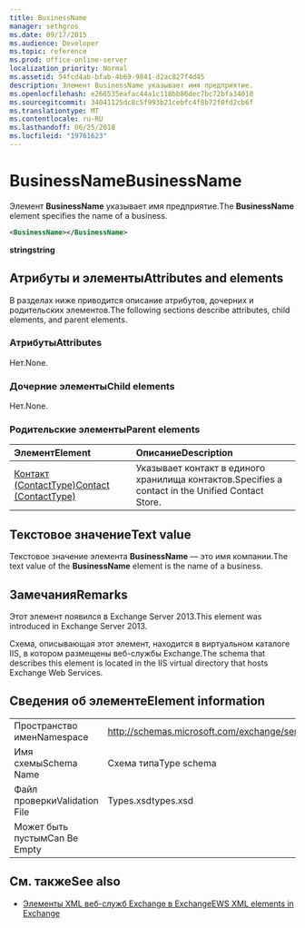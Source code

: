 ```yaml
---
title: BusinessName
manager: sethgros
ms.date: 09/17/2015
ms.audience: Developer
ms.topic: reference
ms.prod: office-online-server
localization_priority: Normal
ms.assetid: 54fcd4ab-bfab-4b69-9841-d2ac827f4d45
description: Элемент BusinessName указывает имя предприятие.
ms.openlocfilehash: e266535eafac44a1c118bb86dec7bc72bfa34010
ms.sourcegitcommit: 34041125dc8c5f993b21cebfc4f8b72f0fd2cb6f
ms.translationtype: MT
ms.contentlocale: ru-RU
ms.lasthandoff: 06/25/2018
ms.locfileid: "19761623"
---
```

# <a name="businessname"></a><span data-ttu-id="02ad9-103">BusinessName</span><span class="sxs-lookup"><span data-stu-id="02ad9-103">BusinessName</span></span>

<span data-ttu-id="02ad9-104">Элемент **BusinessName** указывает имя предприятие.</span><span class="sxs-lookup"><span data-stu-id="02ad9-104">The **BusinessName** element specifies the name of a business.</span></span> 
  
```XML
<BusinessName></BusinessName>
```

 <span data-ttu-id="02ad9-105">**string**</span><span class="sxs-lookup"><span data-stu-id="02ad9-105">**string**</span></span>
## <a name="attributes-and-elements"></a><span data-ttu-id="02ad9-106">Атрибуты и элементы</span><span class="sxs-lookup"><span data-stu-id="02ad9-106">Attributes and elements</span></span>

<span data-ttu-id="02ad9-107">В разделах ниже приводится описание атрибутов, дочерних и родительских элементов.</span><span class="sxs-lookup"><span data-stu-id="02ad9-107">The following sections describe attributes, child elements, and parent elements.</span></span>
  
### <a name="attributes"></a><span data-ttu-id="02ad9-108">Атрибуты</span><span class="sxs-lookup"><span data-stu-id="02ad9-108">Attributes</span></span>

<span data-ttu-id="02ad9-109">Нет.</span><span class="sxs-lookup"><span data-stu-id="02ad9-109">None.</span></span>
  
### <a name="child-elements"></a><span data-ttu-id="02ad9-110">Дочерние элементы</span><span class="sxs-lookup"><span data-stu-id="02ad9-110">Child elements</span></span>

<span data-ttu-id="02ad9-111">Нет.</span><span class="sxs-lookup"><span data-stu-id="02ad9-111">None.</span></span>
  
### <a name="parent-elements"></a><span data-ttu-id="02ad9-112">Родительские элементы</span><span class="sxs-lookup"><span data-stu-id="02ad9-112">Parent elements</span></span>

|<span data-ttu-id="02ad9-113">**Элемент**</span><span class="sxs-lookup"><span data-stu-id="02ad9-113">**Element**</span></span>|<span data-ttu-id="02ad9-114">**Описание**</span><span class="sxs-lookup"><span data-stu-id="02ad9-114">**Description**</span></span>|
|:-----|:-----|
|[<span data-ttu-id="02ad9-115">Контакт (ContactType)</span><span class="sxs-lookup"><span data-stu-id="02ad9-115">Contact (ContactType)</span></span>](contact-contacttype.md) <br/> |<span data-ttu-id="02ad9-116">Указывает контакт в единого хранилища контактов.</span><span class="sxs-lookup"><span data-stu-id="02ad9-116">Specifies a contact in the Unified Contact Store.</span></span>  <br/> |
   
## <a name="text-value"></a><span data-ttu-id="02ad9-117">Текстовое значение</span><span class="sxs-lookup"><span data-stu-id="02ad9-117">Text value</span></span>

<span data-ttu-id="02ad9-118">Текстовое значение элемента **BusinessName** — это имя компании.</span><span class="sxs-lookup"><span data-stu-id="02ad9-118">The text value of the **BusinessName** element is the name of a business.</span></span> 
  
## <a name="remarks"></a><span data-ttu-id="02ad9-119">Замечания</span><span class="sxs-lookup"><span data-stu-id="02ad9-119">Remarks</span></span>

<span data-ttu-id="02ad9-120">Этот элемент появился в Exchange Server 2013.</span><span class="sxs-lookup"><span data-stu-id="02ad9-120">This element was introduced in Exchange Server 2013.</span></span>
  
<span data-ttu-id="02ad9-121">Схема, описывающая этот элемент, находится в виртуальном каталоге IIS, в котором размещены веб-службы Exchange.</span><span class="sxs-lookup"><span data-stu-id="02ad9-121">The schema that describes this element is located in the IIS virtual directory that hosts Exchange Web Services.</span></span>
  
## <a name="element-information"></a><span data-ttu-id="02ad9-122">Сведения об элементе</span><span class="sxs-lookup"><span data-stu-id="02ad9-122">Element information</span></span>

|||
|:-----|:-----|
|<span data-ttu-id="02ad9-123">Пространство имен</span><span class="sxs-lookup"><span data-stu-id="02ad9-123">Namespace</span></span>  <br/> |http://schemas.microsoft.com/exchange/services/2006/types  <br/> |
|<span data-ttu-id="02ad9-124">Имя схемы</span><span class="sxs-lookup"><span data-stu-id="02ad9-124">Schema Name</span></span>  <br/> |<span data-ttu-id="02ad9-125">Схема типа</span><span class="sxs-lookup"><span data-stu-id="02ad9-125">Type schema</span></span>  <br/> |
|<span data-ttu-id="02ad9-126">Файл проверки</span><span class="sxs-lookup"><span data-stu-id="02ad9-126">Validation File</span></span>  <br/> |<span data-ttu-id="02ad9-127">Types.xsd</span><span class="sxs-lookup"><span data-stu-id="02ad9-127">types.xsd</span></span>  <br/> |
|<span data-ttu-id="02ad9-128">Может быть пустым</span><span class="sxs-lookup"><span data-stu-id="02ad9-128">Can Be Empty</span></span>  <br/> ||
   
## <a name="see-also"></a><span data-ttu-id="02ad9-129">См. также</span><span class="sxs-lookup"><span data-stu-id="02ad9-129">See also</span></span>



- [<span data-ttu-id="02ad9-130">Элементы XML веб-служб Exchange в Exchange</span><span class="sxs-lookup"><span data-stu-id="02ad9-130">EWS XML elements in Exchange</span></span>](ews-xml-elements-in-exchange.md)

